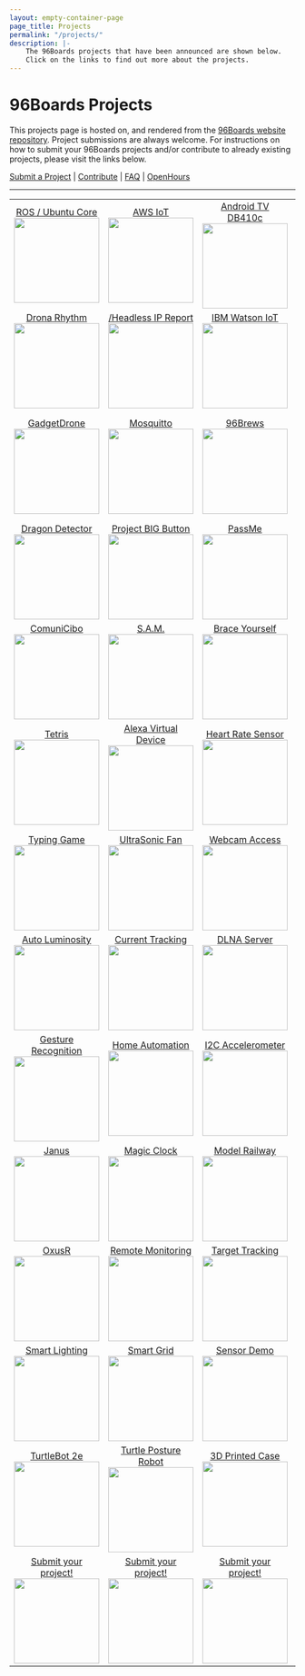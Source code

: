```yaml
---
layout: empty-container-page
page_title: Projects
permalink: "/projects/"
description: |-
    The 96Boards projects that have been announced are shown below.
    Click on the links to find out more about the projects.
---
```

# 96Boards Projects

This projects page is hosted on, and rendered from the [96Boards website repository](https://github.com/96boards/website/tree/master/_96boards.org/Projects). Project submissions are always welcome. For instructions on how to submit your 96Boards projects and/or contribute to already existing projects, please visit the links below.

[Submit a Project](SUBMIT.md) | [Contribute](CONTRIBUTE.md) | [FAQ](FAQ.md) | [OpenHours](https://www.96boards.org/openhours/)

***

<table align="center">

<tr>

<td align="center"><a href="Archive/ROSProductionUbuntuCore/README.md">ROS / Ubuntu Core</a><br><img src="https://github.com/96boards/website/blob/master/_96boards.org/_projects/view/ROSProductionUbuntuCore/Images/thumb.png?raw=true" data-canonical-src="https://github.com/96boards/website/blob/master/_96boards.org/_projects/view/ROSProductionUbuntuCore/Images/thumb.png?raw=true" width="150" height="150" /></td>

<td align="center"><a href="Archive/AWSIoT/README.md">AWS IoT</a><br><img src="https://github.com/96boards/website/blob/master/_96boards.org/_projects/view/AWSIoT/Images/thumb.png?raw=true" data-canonical-src="https://github.com/96boards/website/blob/master/_96boards.org/_projects/view/AWSIoT/Images/thumb.png?raw=true" width="150" height="150" /></td>

<td align="center"><a href="Archive/AndroidTV/README.md">Android TV DB410c</a><br><img src="https://github.com/96boards/website/blob/master/_96boards.org/_projects/view/AndroidTV/Images/thumb.png?raw=true" data-canonical-src="https://github.com/96boards/website/blob/master/_96boards.org/_projects/view/AndroidTV/Images/thumb.png?raw=true" width="150" height="150" /></td>

<td align="center"><a href="Archive/AudioMezz/README.md">Audio Mezz</a><br><img src="https://github.com/96boards/website/blob/master/_96boards.org/_projects/view/AudioMezz/Images/thumb.png?raw=true" data-canonical-src="https://github.com/96boards/website/blob/master/_96boards.org/_projects/view/AudioMezz/Images/thumb.png?raw=true" width="150" height="150" /></td>

<td align="center"><a href="Archive/BreakerBall/README.md">BreakerBall</a><br><img src="https://github.com/96boards/website/blob/master/_96boards.org/_projects/view/BreakerBall/Images/thumb.png?raw=true" data-canonical-src="https://github.com/96boards/website/blob/master/_96boards.org/_projects/view/BreakerBall/Images/thumb.png?raw=true" width="150" height="150" /></td>

</tr>

<tr>

<td align="center"><a href="Archive/DronaRhythm/README.md">Drona Rhythm</a><br><img src="https://github.com/96boards/website/blob/master/_96boards.org/_projects/view/DronaRhythm/Images/thumb.png?raw=true" data-canonical-src="https://github.com/96boards/website/blob/master/_96boards.org/_projects/view/DronaRhythm/Images/thumb.png?raw=true" width="150" height="150" /></td>

<td align="center"><a href="Archive//HeadlessIPReport/README.md">/Headless IP Report</a><br><img src="https://github.com/96boards/website/blob/master/_96boards.org/_projects/view/HeadlessIPReport/Images/thumb.png?raw=true" data-canonical-src="https://github.com/96boards/website/blob/master/_96boards.org/_projects/view/HeadlessIPReport/Images/thumb.png?raw=true" width="150" height="150" /></td>

<td align="center"><a href="Archive/IBMWatsonIoT/README.md">IBM Watson IoT</a><br><img src="https://github.com/96boards/website/blob/master/_96boards.org/_projects/view/IBMWatsonIoT/Images/thumb.png?raw=true" data-canonical-src="https://github.com/96boards/website/blob/master/_96boards.org/_projects/view/IBMWatsonIoT/Images/thumb.png?raw=true" width="150" height="150" /></td>

<td align="center"><a href="Archive/SeeingEyeRobot/README.md">Seeing Eye Robot</a><br><img src="https://github.com/96boards/website/blob/master/_96boards.org/_projects/view/SeeingEyeRobot/Images/thumb.png?raw=true" data-canonical-src="https://github.com/96boards/website/blob/master/_96boards.org/_projects/view/SeeingEyeRobot/Images/thumb.png?raw=true" width="150" height="150" /></td>

<td align="center"><a href="Archive/SmartCap/README.md">Smart Cap</a><br><img src="https://github.com/96boards/website/blob/master/_96boards.org/_projects/view/SmartCap/Images/thumb.png?raw=true" data-canonical-src="https://github.com/96boards/website/blob/master/_96boards.org/_projects/view/SmartCap/Images/thumb.png?raw=true" width="150" height="150" /></td>

</tr>

<tr>

<td align="center"><a href="Archive/GadgetDrone/README.md">GadgetDrone</a><br><img src="https://github.com/96boards/website/blob/master/_96boards.org/_projects/view/GadgetDrone/Images/thumb.png?raw=true" data-canonical-src="https://github.com/96boards/website/blob/master/_96boards.org/_projects/view/GadgetDrone/Images/thumb.png?raw=true" width="150" height="150" /></td>

<td align="center"><a href="Archive/Mosquitto/README.md">Mosquitto</a><br><img src="https://github.com/96boards/website/blob/master/_96boards.org/_projects/view/Mosquitto/Images/thumb.png?raw=true" data-canonical-src="https://github.com/96boards/website/blob/master/_96boards.org/_projects/view/Mosquitto/Images/thumb.pngraw=true" width="150" height="150" /></td>

<td align="center"><a href="Archive/96Brews/README.md">96Brews</a><br><img src="https://github.com/96boards/website/blob/master/_96boards.org/_projects/view/96Brews/Images/thumb.png?raw=true" data-canonical-src="https://github.com/96boards/website/blob/master/_96boards.org/_projects/view/96Brews/Images/thumb.png?raw=true" width="150" height="150" /></td>

<td align="center"><a href="Archive/KVM/README.md">KVM</a><br><img src="https://github.com/96boards/website/blob/master/_96boards.org/_projects/view/KVM/Images/thumb.png?raw=true" data-canonical-src="https://github.com/96boards/website/blob/master/_96boards.org/_projects/view/KVM/Images/thumb.png?raw=true" width="150" height="150" /></td>

<td align="center"><a href="Archive/Docker96BoardsCE/README.md">Docker on 96Boards</a><br><img src="https://github.com/96boards/website/blob/master/_96boards.org/_projects/view/Docker96BoardsCE/Images/thumb.png?raw=true" data-canonical-src="https://github.com/96boards/website/blob/master/_96boards.org/_projects/view/Docker96BoardsCE/Images/thumb.png?raw=true" width="150" height="150" /></td>

</tr>

<tr>

<td align="center"><a href="Archive/DragonDetector/README.md">Dragon Detector</a><br><img src="https://github.com/96boards/website/blob/master/_96boards.org/_projects/view/DragonDetector/Images/thumb.png?raw=true" data-canonical-src="https://github.com/96boards/website/blob/master/_96boards.org/_projects/view/DragonDetector/Images/thumb.png?raw=true" width="150" height="150" /></td>

<td align="center"><a href="Archive/ProjectBIGButton/README.md">Project BIG Button</a><br><img src="https://github.com/96boards/website/blob/master/_96boards.org/_projects/view/ProjectBIGButton/Images/thumb.png?raw=true" data-canonical-src="https://github.com/96boards/website/blob/master/_96boards.org/_projects/view/ProjectBIGButton/Images/thumb.png?raw=true" width="150" height="150" /></td>

<td align="center"><a href="Archive/PassMe/README.md">PassMe</a><br><img src="https://github.com/96boards/website/blob/master/_96boards.org/_projects/view/PassMe/Images/thumb.png?raw=true" data-canonical-src="https://github.com/96boards/website/blob/master/_96boards.org/_projects/view/PassMe/Images/thumb.png?raw=true" width="150" height="150" /></td>

<td align="center"><a href="Archive/SmartBoiler/README.md">Smart Boiler</a><br><img src="https://github.com/96boards/website/blob/master/_96boards.org/_projects/view/SmartBoiler/Images/thumb.png?raw=true" data-canonical-src="https://github.com/96boards/website/blob/master/_96boards.org/_projects/view/SmartBoiler/Images/thumb.png?raw=true" width="150" height="150" /></td>

<td align="center"><a href="Archive/HomeLights/README.md">Home Lights</a><br><img src="https://github.com/96boards/website/blob/master/_96boards.org/_projects/view/HomeLights/Images/thumb.png?raw=true" data-canonical-src="https://github.com/96boards/website/blob/master/_96boards.org/_projects/view/HomeLights/Images/thumb.png?raw=true" width="150" height="150" /></td>

</tr>

<tr>

<td align="center"><a href="Archive/ComuniCibo/README.md">ComuniCibo</a><br><img src="https://github.com/96boards/website/blob/master/_96boards.org/_projects/view/ComuniCibo/Images/thumb.png?raw=true" data-canonical-src="https://github.com/96boards/website/blob/master/_96boards.org/_projects/view/ComuniCibo/Images/thumb.png?raw=true" width="150" height="150" /></td>

<td align="center"><a href="Archive/SAM/README.md">S.A.M.</a><br><img src="https://github.com/96boards/website/blob/master/_96boards.org/_projects/view/SAM/Images/thumb.png?raw=true" data-canonical-src="https://github.com/96boards/website/blob/master/_96boards.org/_projects/view/SAM/Images/thumb.png?raw=true" width="150" height="150" /></td>

<td align="center"><a href="Archive/BraceYourself/README.md">Brace Yourself</a><br><img src="https://github.com/96boards/website/blob/master/_96boards.org/_projects/view/BraceYourself/Images/thumb.png?raw=true" data-canonical-src="https://github.com/96boards/website/blob/master/_96boards.org/_projects/view/BraceYourself/Images/thumb.png?raw=true" width="150" height="150" /></td>

<td align="center"><a href="Archive/SuperParking/README.md">Super Parking</a><br><img src="https://github.com/96boards/website/blob/master/_96boards.org/_projects/view/SuperParking/Images/thumb.png?raw=true" data-canonical-src="https://github.com/96boards/website/blob/master/_96boards.org/_projects/view/SuperParking/Images/thumb.png?raw=true" width="150" height="150" /></td>

<td align="center"><a href="Archive/SmartWeatherDisplaySystem/README.md">Weather Display</a><br><img src="https://github.com/96boards/website/blob/master/_96boards.org/_projects/view/SmartWeatherDisplaySystem/Images/SmartWeather_FrontPage.png?raw=true" data-canonical-src="https://github.com/96boards/website/blob/master/_96boards.org/_projects/view/SmartWeatherDisplaySystem/Images/SmartWeather_FrontPage.png?raw=true" width="150" height="150" /></td>

</tr>

<tr>

<td align="center"><a href="Archive/Tetris/README.md">Tetris</a><br><img src="https://github.com/96boards/website/blob/master/_96boards.org/_projects/view/Tetris/Images/thumb.png?raw=true" data-canonical-src="https://github.com/96boards/website/blob/master/_96boards.org/_projects/view/Tetris/Images/thumb.png?raw=true" width="150" height="150" /></td>

<td align="center"><a href="Archive/AmazonAlexaVirtualDevice/README.md">Alexa Virtual Device</a><br><img src="https://github.com/96boards/website/blob/master/_96boards.org/_projects/view/AmazonAlexaVirtualDevice/Images/thumb.png?raw=true" data-canonical-src="https://github.com/96boards/website/blob/master/_96boards.org/_projects/view/AmazonAlexaVirtualDevice/Images/thumb.png?raw=true" width="150" height="150" /></td>

<td align="center"><a href="Archive/EmulatorBLEHeartRateSensor/README.md">Heart Rate Sensor</a><br><img src="https://github.com/96boards/website/blob/master/_96boards.org/_projects/view/EmulatorBLEHeartRateSensor/Images/thumb.png?raw=true" data-canonical-src="https://github.com/96boards/website/blob/master/_96boards.org/_projects/view/EmulatorBLEHeartRateSensor/Images/thumb.png?raw=true" width="150" height="150" /></td>

<td align="center"><a href="Archive/FlameRecognition/README.md">Flame Recognition</a><br><img src="https://github.com/96boards/website/blob/master/_96boards.org/_projects/view/FlameRecognition/Images/thumb.png?raw=true" data-canonical-src="https://github.com/96boards/website/blob/master/_96boards.org/_projects/view/FlameRecognition/Images/thumb.png?raw=true" width="150" height="150" /></td>

<td align="center"><a href="Archive/LaserImageingandModeling/README.md">Laser Image/Model</a><br><img src="https://github.com/96boards/website/blob/master/_96boards.org/_projects/view/LaserImagingandModeling/Images/thumb.png?raw=true" data-canonical-src="https://github.com/96boards/website/blob/master/_96boards.org/_projects/view/LaserImagingandModeling/Images/thumb.png?raw=true" width="150" height="150" /></td>

</tr>

<tr>

<td align="center"><a href="Archive/TypingGame/README.md">Typing Game</a><br><img src="https://github.com/96boards/website/blob/master/_96boards.org/_projects/view/TypingGame/Images/thumb.png?raw=true" data-canonical-src="https://github.com/96boards/website/blob/master/_96boards.org/_projects/view/TypingGame/Images/thumb.png?raw=true" width="150" height="150" /></td>

<td align="center"><a href="Archive/UltraSonicFan/README.md">UltraSonic Fan</a><br><img src="https://github.com/96boards/website/blob/master/_96boards.org/_projects/view/UltraSonicFan/Images/thumb.png?raw=true" data-canonical-src="https://github.com/96boards/website/blob/master/_96boards.org/_projects/view/UltraSonicFan/Images/thumb.png?raw=true" width="150" height="150" /></td>

<td align="center"><a href="Archive/WebcamBrowserAccess/README.md">Webcam Access</a><br><img src="https://github.com/96boards/website/blob/master/_96boards.org/_projects/view/WebcamBrowserAccess/Images/thumb.png?raw=true" data-canonical-src="https://github.com/96boards/website/blob/master/_96boards.org/_projects/view/WebcamBrowserAccess/Images/thumb.png?raw=true" width="150" height="150" /></td>

<td align="center"><a href="Archive/AOSPTVHikey/README.md">HiKey AOSP TV</a><br><img src="https://github.com/96boards/website/blob/master/_96boards.org/_projects/view/AOSPTVHikey/Images/thumb.png?raw=true" data-canonical-src="https://github.com/96boards/website/blob/master/_96boards.org/_projects/view/AOSPTVHikey/Images/thumb.png?raw=true" width="150" height="150" /></td>

<td align="center"><a href="Archive/AutoBreathalyzer/README.md">Auto Breathalyzer</a><br><img src="https://github.com/96boards/website/blob/master/_96boards.org/_projects/view/AutoBreathalyzer/Images/thumb.png?raw=true" data-canonical-src="https://github.com/96boards/website/blob/master/_96boards.org/_projects/view/AutoBreathalyzer/Images/thumb.png?raw=true" width="150" height="150" /></td>

</tr>

<tr>

<td align="center"><a href="Archive/AutoLuminosity/README.md">Auto Luminosity</a><br><img src="https://github.com/96boards/website/blob/master/_96boards.org/_projects/view/AutoLuminosity/Images/thumb.png?raw=true" data-canonical-src="https://github.com/96boards/website/blob/master/_96boards.org/_projects/view/AutoLuminosity/Images/thumb.png?raw=true" width="150" height="150" /></td>

<td align="center"><a href="Archive/CurrentTracking/README.md">Current Tracking</a><br><img src="https://github.com/96boards/website/blob/master/_96boards.org/_projects/view/CurrentTracking/Images/thumb.png?raw=true" data-canonical-src="https://github.com/96boards/website/blob/master/_96boards.org/_projects/view/CurrentTracking/Images/thumb.png?raw=true" width="150" height="150" /></td>

<td align="center"><a href="Archive/DLNAMediaServer/README.md">DLNA Server</a><br><img src="https://github.com/96boards/website/blob/master/_96boards.org/_projects/view/DLNAMediaServer/Images/thumb.png?raw=true" data-canonical-src="https://github.com/96boards/website/blob/master/_96boards.org/_projects/view/DLNAMediaServer/Images/thumb.png?raw=true" width="150" height="150" /></td>

<td align="center"><a href="Archive/DigitalAlbum/README.md">Digital Album</a><br><img src="https://github.com/96boards/website/blob/master/_96boards.org/_projects/view/DigitalAlbum/Images/thumb.png?raw=true" data-canonical-src="https://github.com/96boards/website/blob/master/_96boards.org/_projects/view/DigitalAlbum/Images/thumb.png?raw=true" width="150" height="150" /></td>

<td align="center"><a href="Archive/GPIOSTEMWorkshop/README.md">STEM Workshop</a><br><img src="https://github.com/96boards/website/blob/master/_96boards.org/_projects/view/GPIOSTEMWorkshop/Images/thumb.png?raw=true" data-canonical-src="https://github.com/96boards/website/blob/master/_96boards.org/_projects/view/GPIOSTEMWorkshop/Images/thumb.png?raw=true" width="150" height="150" /></td>

</tr>

<tr>

<td align="center"><a href="Archive/HandGestureRecognition/README.md">Gesture Recognition</a><br><img src="https://github.com/96boards/website/blob/master/_96boards.org/_projects/view/HandGestureRecognition/Images/thumb.png?raw=true" data-canonical-src="https://github.com/96boards/website/blob/master/_96boards.org/_projects/view/HandGestureRecognition/Images/thumb.png?raw=true" width="150" height="150" /></td>

<td align="center"><a href="Archive/HomeAutomation/README.md">Home Automation</a><br><img src="https://github.com/96boards/website/blob/master/_96boards.org/_projects/view/HomeAutomation/Images/thumb.png?raw=true" data-canonical-src="https://github.com/96boards/website/blob/master/_96boards.org/_projects/view/HomeAutomation/Images/thumb.png?raw=true" width="150" height="150" /></td>

<td align="center"><a href="Archive/I2CAccelerometer/README.md">I2C Accelerometer</a><br><img src="https://github.com/96boards/website/blob/master/_96boards.org/_projects/view/I2CAccelerometer/Images/thumb.png?raw=true" data-canonical-src="https://github.com/96boards/website/blob/master/_96boards.org/_projects/view/I2CAccelerometer/Images/thumb.png?raw=true" width="150" height="150" /></td>

<td align="center"><a href="Archive/e-BillBreaker/README.md">e-BillBreaker</a><br><img src="https://github.com/96boards/website/blob/master/_96boards.org/_projects/view/e-BillBreaker/Images/thumb.png?raw=true" data-canonical-src="https://github.com/96boards/website/blob/master/_96boards.org/_projects/view/e-BillBreaker/Images/thumb.png?raw=true" width="150" height="150" /></td>

<td align="center"><a href="Archive/IBMWatsonSensorRead/README.md">IBM Watson</a><br><img src="https://github.com/96boards/website/blob/master/_96boards.org/_projects/view/IBMWatsonSensorRead/Images/thumb.png?raw=true" data-canonical-src="https://github.com/96boards/website/blob/master/_96boards.org/_projects/view/IBMWatsonSensorRead/Images/thumb.png?raw=true" width="150" height="150" /></td>

</tr>

<tr>

<td align="center"><a href="Archive/Janus/README.md">Janus</a><br><img src="https://github.com/96boards/website/blob/master/_96boards.org/_projects/view/Janus/Images/thumb.png?raw=true" data-canonical-src="https://github.com/96boards/website/blob/master/_96boards.org/_projects/view/Janus/Images/thumb.png?raw=true" width="150" height="150" /></td>

<td align="center"><a href="Archive/MagicCheck-inClock/README.md">Magic Clock</a><br><img src="https://github.com/96boards/website/blob/master/_96boards.org/_projects/view/MagicCheck-inClock/Images/thumb.png?raw=true" data-canonical-src="https://github.com/96boards/website/blob/master/_96boards.org/_projects/view/MagicCheck-inClock/Images/thumb.png?raw=true" width="150" height="150" /></td>

<td align="center"><a href="Archive/ModelRailway/README.md">Model Railway</a><br><img src="https://github.com/96boards/website/blob/master/_96boards.org/_projects/view/ModelRailway/Images/thumb.png?raw=true" data-canonical-src="https://github.com/96boards/website/blob/master/_96boards.org/_projects/view/ModelRailway/Images/thumb.png?raw=true" width="150" height="150" /></td>

<td align="center"><a href="Archive/NFCSmartAccess/README.md">NFC Smart Access</a><br><img src="https://github.com/96boards/website/blob/master/_96boards.org/_projects/view/NFCSmartAccess/Images/thumb.png?raw=true" data-canonical-src="https://github.com/96boards/website/blob/master/_96boards.org/_projects/view/NFCSmartAccess/Images/thumb.png?raw=true" width="150" height="150" /></td>

<td align="center"><a href="Archive/NeedyTrashcan/README.md">Needy Trashcan</a><br><img src="https://github.com/96boards/website/blob/master/_96boards.org/_projects/view/NeedyTrashcan/Images/thumb.png?raw=true" data-canonical-src="https://github.com/96boards/website/blob/master/_96boards.org/_projects/view/NeedyTrashcan/Images/thumb.png?raw=true" width="150" height="150" /></td>

</tr>

<tr>

<td align="center"><a href="Archive/OxusR/README.md">OxusR</a><br><img src="https://github.com/96boards/website/blob/master/_96boards.org/_projects/view/OxusR/Images/thumb.png?raw=true" data-canonical-src="https://github.com/96boards/website/blob/master/_96boards.org/_projects/view/OxusR/Images/thumb.png?raw=true" width="150" height="150" /></td>

<td align="center"><a href="Archive/RemoteMonitoring/README.md">Remote Monitoring</a><br><img src="https://github.com/96boards/website/blob/master/_96boards.org/_projects/view/RemoteMonitoring/Images/thumb.png?raw=true" data-canonical-src="https://github.com/96boards/website/blob/master/_96boards.org/_projects/view/RemoteMonitoring/Images/thumb.png?raw=true" width="150" height="150" /></td>

<td align="center"><a href="Archive/RemoteVideoTargetTracking/README.md">Target Tracking</a><br><img src="https://github.com/96boards/website/blob/master/_96boards.org/_projects/view/RemoteVideoTargetTracking/Images/thumb.png?raw=true" data-canonical-src="https://github.com/96boards/website/blob/master/_96boards.org/_projects/view/RemoteVideoTargetTracking/Images/thumb.png?raw=true" width="150" height="150" /></td>

<td align="center"><a href="Archive/Vision4all/README.md">Vision 4all</a><br><img src="https://github.com/96boards/website/blob/master/_96boards.org/_projects/view/Vision4all/Images/thumb.png?raw=true" data-canonical-src="https://github.com/96boards/website/blob/master/_96boards.org/_projects/view/Vision4all/Images/thumb.png?raw=true" width="150" height="150" /></td>

<td align="center"><a href="Archive/SunlightSensor/README.md">Sunlight Sensor</a><br><img src="https://github.com/96boards/website/blob/master/_96boards.org/_projects/view/SunlightSensor/Images/thumb.png?raw=true" data-canonical-src="https://github.com/96boards/website/blob/master/_96boards.org/_projects/view/SunlightSensor/Images/thumb.png?raw=true" width="150" height="150" /></td>

</tr>

<tr>

<td align="center"><a href="Archive/SmartLighting/README.md">Smart Lighting</a><br><img src="https://github.com/96boards/website/blob/master/_96boards.org/_projects/view/SmartLighting/Images/thumb.png?raw=true" data-canonical-src="https://github.com/96boards/website/blob/master/_96boards.org/_projects/view/SmartLighting/Images/thumb.png?raw=true" width="150" height="150" /></td>

<td align="center"><a href="Archive/SmartGridEnergyMeter/README.md">Smart Grid</a><br><img src="https://github.com/96boards/website/blob/master/_96boards.org/_projects/view/SmartGridEnergyMeter/Images/thumb.png?raw=true" data-canonical-src="https://github.com/96boards/website/blob/master/_96boards.org/_projects/view/SmartGridEnergyMeter/Images/thumb.png?raw=true" width="150" height="150" /></td>

<td align="center"><a href="Archive/SensorDemo/README.md">Sensor Demo</a><br><img src="https://github.com/96boards/website/blob/master/_96boards.org/_projects/view/SensorDemo/Images/thumb.png?raw=true" data-canonical-src="https://github.com/96boards/website/blob/master/_96boards.org/_projects/view/SensorDemo/Images/thumb.png?raw=true" width="150" height="150" /></td>

<td align="center"><a href="Archive/ROVWindowsIoT/README.md">ROV Windows IoT</a><br><img src="https://github.com/96boards/website/blob/master/_96boards.org/_projects/view/ROVWindowsIoT/Images/thumb.png?raw=true" data-canonical-src="https://github.com/96boards/website/blob/master/_96boards.org/_projects/view/ROVWindowsIoT/Images/thumb.png?raw=true" width="150" height="150" /></td>

<td align="center"><a href="Archive/WinIoTNetwork/README.md">Win IoT Network</a><br><img src="https://github.com/96boards/website/blob/master/_96boards.org/_projects/view/WinIoTNetwork/Images/thumb.png?raw=true" data-canonical-src="https://github.com/96boards/website/blob/master/_96boards.org/_projects/view/WinIoTNetwork/Images/thumb.png?raw=true" width="150" height="150" /></td>

</tr>

<tr>

<td align="center"><a href="Archive/TurtleBot2e/README.md">TurtleBot 2e</a><br><img src="https://github.com/96boards/website/blob/master/_96boards.org/_projects/view/TurtleBot2e/Images/thumb.png?raw=true" data-canonical-src="https://github.com/96boards/website/blob/master/_96boards.org/_projects/view/TurtleBot2e/Images/thumb.png?raw=true" width="150" height="150" /></td>

<td align="center"><a href="Archive/TurtlePostureRobot/README.md">Turtle Posture Robot</a><br><img src="https://github.com/96boards/website/blob/master/_96boards.org/_projects/view/TurtlePostureRobot/Images/thumb.png?raw=true" data-canonical-src="https://github.com/96boards/website/blob/master/_96boards.org/_projects/view/TurtlePostureRobot/Images/thumb.png?raw=true" width="150" height="150" /></td>

<td align="center"><a href="Archive/3DPrintCase/README.md">3D Printed Case</a><br><img src="https://github.com/96boards/website/blob/master/_96boards.org/_projects/view/3DPrintCase/Images/thumb.png?raw=true" data-canonical-src="https://github.com/96boards/website/blob/master/_96boards.org/_projects/view/3DPrintCase/Images/thumb.png?raw=true" width="150" height="150" /></td>

<td align="center"><a href="Archive/AWSGreengrass/README.md">AWS Greengrass</a><br><img src="https://github.com/96boards/website/blob/master/_96boards.org/_projects/view/AWSGreengrass/Images/thumb.png?raw=true" data-canonical-src="https://github.com/96boards/website/blob/master/_96boards.org/_projects/view/AWSGreengrass/Images/thumb.png?raw=true" width="150" height="150" /></td>

<td align="center"><a href="Archive/AlexaLIFXBulb/README.md">Alexa LIFX Bulb</a><br><img src="https://github.com/96boards/website/blob/master/_96boards.org/_projects/view/AlexaLIFXBulb/Images/thumb.png?raw=true" data-canonical-src="https://github.com/96boards/website/blob/master/_96boards.org/_projects/view/AlexaLIFXBulb/Images/thumb.png?raw=true" width="150" height="150" /></td>

</tr>

<tr>

<td align="center"><a href="SUBMIT.md">Submit your project!</a><br><img src="https://github.com/96boards/website/blob/master/_96boards.org/_projects/Template/Images/Share_image.png?raw=true" data-canonical-src="https://github.com/96boards/website/blob/master/_96boards.org/_projects/Template/Images/Share_image.png?raw=true" width="150" height="150" /></td>

<td align="center"><a href="SUBMIT.md">Submit your project!</a><br><img src="https://github.com/96boards/website/blob/master/_96boards.org/_projects/Template/Images/Share_image.png?raw=true" data-canonical-src="https://github.com/96boards/website/blob/master/_96boards.org/_projects/Template/Images/Share_image.png?raw=true" width="150" height="150" /></td>

<td align="center"><a href="SUBMIT.md">Submit your project!</a><br><img src="https://github.com/96boards/website/blob/master/_96boards.org/_projects/Template/Images/Share_image.png?raw=true" data-canonical-src="https://github.com/96boards/website/blob/master/_96boards.org/_projects/Template/Images/Share_image.png?raw=true" width="150" height="150" /></td>

<td align="center"><a href="SUBMIT.md">Submit your project!</a><br><img src="https://github.com/96boards/website/blob/master/_96boards.org/_projects/Template/Images/Share_image.png?raw=true" data-canonical-src="https://github.com/96boards/website/blob/master/_96boards.org/_projects/Template/Images/Share_image.png?raw=true" width="150" height="150" /></td>

<td align="center"><a href="SUBMIT.md">Submit your project!</a><br><img src="https://github.com/96boards/website/blob/master/_96boards.org/_projects/Template/Images/Share_image.png?raw=true" data-canonical-src="https://github.com/96boards/website/blob/master/_96boards.org/_projects/Template/Images/Share_image.png?raw=true" width="150" height="150" /></td>

</tr>

</table>
